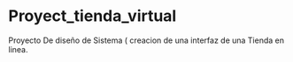 # Proyect_tienda_virtual
 Proyecto De diseño de Sistema ( creacion de una interfaz de una Tienda en linea.
